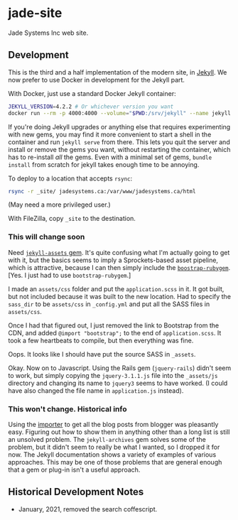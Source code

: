 # jade-site

Jade Systems Inc web site.

## Development

This is the third and a half implementation of the modern site, in [Jekyll](https://jekyllrb.com).
We now prefer to use Docker in development for the Jekyll part.

With Docker, just use a standard Docker Jekyll container:

```bash
JEKYLL_VERSION=4.2.2 # Or whichever version you want
docker run --rm -p 4000:4000 --volume="$PWD:/srv/jekyll" --name jekyll jekyll/jekyll:$JEKYLL_VERSION jekyll serve
```

If you're doing Jekyll upgrades or anything else that requires experimenting with new gems, you may find it more convenient to start a shell in the container and run `jekyll serve` from there.
This lets you quit the server and install or remove the gems you want, without restarting the container, which has to re-install _all_ the gems.
Even with a minimal set of gems, `bundle install` from scratch for jekyll takes enough time to be annoying.

To deploy to a location that accepts `rsync`:

```bash
rsync -r _site/ jadesystems.ca:/var/www/jadesystems.ca/html
```

(May need a more privileged user.)

With FileZilla, copy `_site` to the destination.

### This will change soon

Need [`jekyll-assets` gem](https://github.com/envygeeks/jekyll-assets). It's quite confusing what I'm actually going to get with it, but the basics seems to imply a Sprockets-based asset pipeline, which is attractive, because I can then simply include the [`boostrap-rubygem`](https://github.com/twbs/bootstrap-rubygem). [Yes. I just had to use `bootstrap-rubygem`.]

I made an `assets/css` folder and put the `application.scss` in it. It got built, but not included because it was built to the new location. Had to specify the `sass_dir` to be `assets/css` in `_config.yml` and put all the SASS files in `assets/css`.

Once I had that figured out, I just removed the link to Bootstrap from the CDN, and added `@import "bootstrap";` to the end of `application.scss`. It took a few heartbeats to compile, but then everything was fine.

Oops. It looks like I should have put the source SASS in `_assets`.

Okay. Now on to Javascript. Using the Rails gem (`jquery-rails`) didn't seem to work, but simply copying the `jquery-3.1.1.js` file into the `_assets/js` directory and changing its name to `jquery3` seems to have worked. (I could have also changed the file name in `application.js` instead).

### This won't change. Historical info

Using the [importer](https://import.jekyllrb.com/docs/blogger/) to get all the blog posts from blogger was pleasantly easy. Figuring out how to show them in anything other than a long list is still an unsolved problem. The `jekyll-archives` gem solves some of the problem, but it didn't seem to really be what I wanted, so I dropped it for now. The Jekyll documentation shows a variety of examples of various approaches. This may be one of those problems that are general enough that a gem or plug-in isn't a useful approach.

## Historical Development Notes

* January, 2021, removed the search coffescript.
